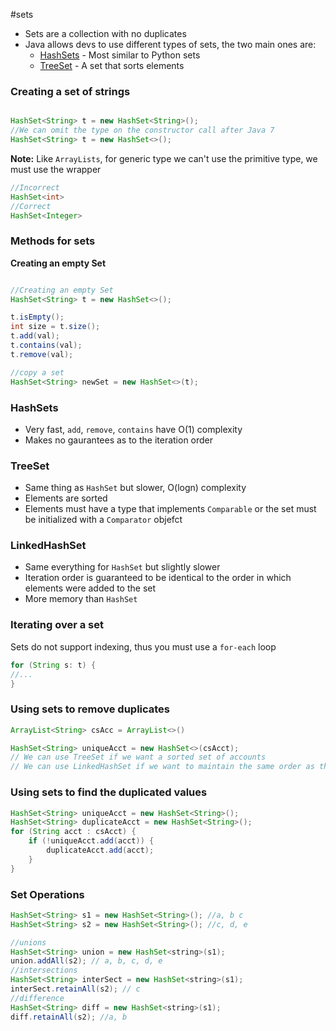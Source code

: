 #sets
- Sets are a collection with no duplicates
- Java allows devs to use different types of sets, the two main ones are:
	- [HashSets](https://docs.oracle.com/javase/8/docs/api/java/util/HashSet.html) - Most similar to Python sets
	- [TreeSet](https://docs.oracle.com/javase/8/docs/api/java/util/TreeSet.html) - A set that sorts elements

### Creating a set of strings
```java

HashSet<String> t = new HashSet<String>();
//We can omit the type on the constructor call after Java 7
HashSet<String> t = new HashSet<>();
```
**Note:**
Like `ArrayLists`, for generic type we can't use the primitive type, we must use the wrapper
```java
//Incorrect
HashSet<int>
//Correct
HashSet<Integer>
```
### Methods for sets
**Creating an empty Set**
```java

//Creating an empty Set
HashSet<String> t = new HashSet<>();

t.isEmpty();
int size = t.size();
t.add(val);
t.contains(val);
t.remove(val);

//copy a set
HashSet<String> newSet = new HashSet<>(t);
```

### HashSets
- Very fast, `add`, `remove`, `contains` have O(1) complexity
- Makes no gaurantees as to the iteration order
### TreeSet
- Same thing as `HashSet` but slower, O(logn) complexity
- Elements are sorted
- Elements must have a type that implements `Comparable` or the set must be initialized with a `Comparator` objefct
### LinkedHashSet
- Same everything for `HashSet` but slightly slower
- Iteration order is guaranteed to be identical to the order in which elements were added to the set
- More memory than `HashSet`


### Iterating over a set
Sets do not support indexing, thus you must use a `for-each` loop

```java
for (String s: t) {
//...
}
```
### Using sets to remove duplicates
```java
ArrayList<String> csAcc = ArrayList<>()

HashSet<String> uniqueAcct = new HashSet<>(csAcct);
// We can use TreeSet if we want a sorted set of accounts
// We can use LinkedHashSet if we want to maintain the same order as the input list
```
### Using sets to find the duplicated values
```java
HashSet<String> uniqueAcct = new HashSet<String>();  
HashSet<String> duplicateAcct = new HashSet<String>();  
for (String acct : csAcct) {  
	if (!uniqueAcct.add(acct)) {  
		duplicateAcct.add(acct);  
	}  
}
```
### Set Operations
```java
HashSet<String> s1 = new HashSet<String>(); //a, b c
HashSet<String> s2 = new HashSet<String>(); //c, d, e

//unions
HashSet<String> union = new HashSet<string>(s1);
union.addAll(s2); // a, b, c, d, e
//intersections
HashSet<String> interSect = new HashSet<string>(s1);
interSect.retainAll(s2); // c
//difference
HashSet<String> diff = new HashSet<string>(s1);
diff.retainAll(s2); //a, b
```